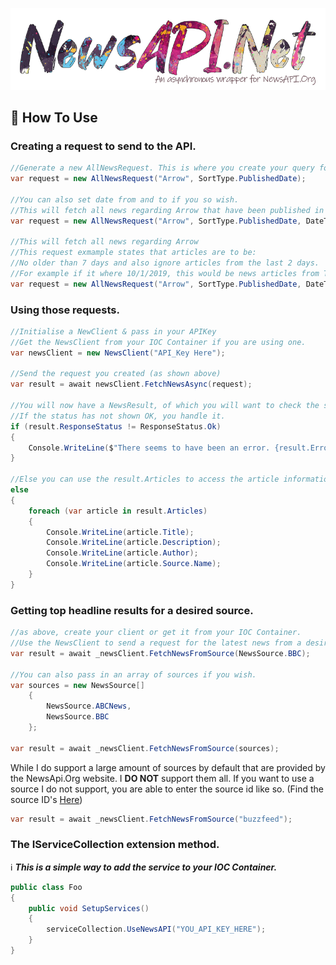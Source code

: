 <p align="center">
  <img src="docs/images/logo.png" />
</p>

## 🤔 How To Use

### Creating a request to send to the API.

```cs
//Generate a new AllNewsRequest. This is where you create your query for the API.
var request = new AllNewsRequest("Arrow", SortType.PublishedDate);

//You can also set date from and to if you so wish.
//This will fetch all news regarding Arrow that have been published in the last 7 days.
var request = new AllNewsRequest("Arrow", SortType.PublishedDate, DateTime.UtcNow.AddDays(-7));

//This will fetch all news regarding Arrow 
//This request exmample states that articles are to be:
//No older than 7 days and also ignore articles from the last 2 days.
//For example if it where 10/1/2019, this would be news articles from The 3/1/2019 to 8/1/2019 
var request = new AllNewsRequest("Arrow", SortType.PublishedDate, DateTime.UtcNow.AddDays(-7), DateTime.UtcNow.AddDays(-2));
```

### Using those requests.
```cs
//Initialise a NewClient & pass in your APIKey
//Get the NewsClient from your IOC Container if you are using one.
var newsClient = new NewsClient("API_Key Here");

//Send the request you created (as shown above)
var result = await newsClient.FetchNewsAsync(request);

//You will now have a NewsResult, of which you will want to check the status.
//If the status has not shown OK, you handle it.
if (result.ResponseStatus != ResponseStatus.Ok)
{
    Console.WriteLine($"There seems to have been an error. {result.Error.ToString()}")
}

//Else you can use the result.Articles to access the article information.
else
{
    foreach (var article in result.Articles)
    {
        Console.WriteLine(article.Title);
        Console.WriteLine(article.Description);
        Console.WriteLine(article.Author);
        Console.WriteLine(article.Source.Name);
    }
}
```

### Getting top headline results for a desired source.

```cs
//as above, create your client or get it from your IOC Container.
//Use the NewsClient to send a request for the latest news from a desired source.
var result = await _newsClient.FetchNewsFromSource(NewsSource.BBC);

//You can also pass in an array of sources if you wish.
var sources = new NewsSource[] 
    { 
        NewsSource.ABCNews,
        NewsSource.BBC
    };

var result = await _newsClient.FetchNewsFromSource(sources);
```

While I do support a large amount of sources by default that are provided by the NewsApi.Org website. I **DO NOT** support them all. If you want to use a source I do not support, you are able to enter the source id like so. (Find the source ID's [Here](https://newsapi.org/docs/endpoints/sources))

```cs
var result = await _newsClient.FetchNewsFromSource("buzzfeed");
```

### The IServiceCollection extension method.

ℹ ***This is a simple way to add the service to your IOC Container.***
```cs
public class Foo
{
    public void SetupServices()
    {
        serviceCollection.UseNewsAPI("YOU_API_KEY_HERE");
    }
}
```